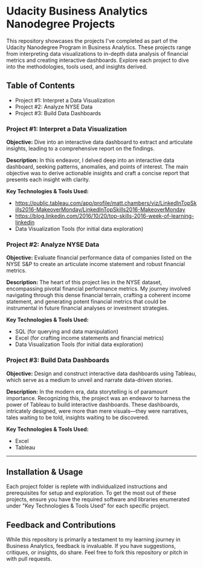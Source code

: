 # Udacity Business Analytics Nanodegree Projects

This repository showcases the projects I've completed as part of the Udacity Nanodegree Program in Business Analytics. These projects range from interpreting data visualizations to in-depth data analysis of financial metrics and creating interactive dashboards. Explore each project to dive into the methodologies, tools used, and insights derived.

## Table of Contents

- Project #1: Interpret a Data Visualization
- Project #2: Analyze NYSE Data
- Project #3: Build Data Dashboards

### Project #1: Interpret a Data Visualization

**Objective:** Dive into an interactive data dashboard to extract and articulate insights, leading to a comprehensive report on the findings.

**Description:** 
In this endeavor, I delved deep into an interactive data dashboard, seeking patterns, anomalies, and points of interest. The main objective was to derive actionable insights and craft a concise report that presents each insight with clarity.

**Key Technologies & Tools Used:**
- https://public.tableau.com/app/profile/matt.chambers/viz/LinkedInTopSkills2016-MakeoverMonday/LinkedInTopSkills2016-MakeoverMonday
- https://blog.linkedin.com/2016/10/20/top-skills-2016-week-of-learning-linkedin
- Data Visualization Tools (for initial data exploration)


### Project #2: Analyze NYSE Data

**Objective:** Evaluate financial performance data of companies listed on the NYSE S&P to create an articulate income statement and robust financial metrics.

**Description:** 
The heart of this project lies in the NYSE dataset, encompassing pivotal financial performance metrics. My journey involved navigating through this dense financial terrain, crafting a coherent income statement, and generating potent financial metrics that could be instrumental in future financial analyses or investment strategies.

**Key Technologies & Tools Used:** 
- SQL (for querying and data manipulation)
- Excel (for crafting income statements and financial metrics)
- Data Visualization Tools (for initial data exploration)

### Project #3: Build Data Dashboards

**Objective:** Design and construct interactive data dashboards using Tableau, which serve as a medium to unveil and narrate data-driven stories.

**Description:** 
In the modern era, data storytelling is of paramount importance. Recognizing this, the project was an endeavor to harness the power of Tableau to build interactive dashboards. These dashboards, intricately designed, were more than mere visuals—they were narratives, tales waiting to be told, insights waiting to be discovered.

**Key Technologies & Tools Used:** 
- Excel
- Tableau

---

## Installation & Usage

Each project folder is replete with individualized instructions and prerequisites for setup and exploration. To get the most out of these projects, ensure you have the required software and libraries enumerated under "Key Technologies & Tools Used" for each specific project.

## Feedback and Contributions

While this repository is primarily a testament to my learning journey in Business Analytics, feedback is invaluable. If you have suggestions, critiques, or insights, do share. Feel free to fork this repository or pitch in with pull requests.
